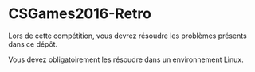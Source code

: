 # CSGames2016-Retro

Lors de cette compétition, vous devrez résoudre les problèmes présents dans ce dépôt.

Vous devez obligatoirement les résoudre dans un environnement Linux.
